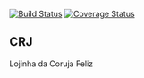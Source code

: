 [![Build Status](https://travis-ci.org/gaby-ribeiro/crj.svg?branch=master)](https://travis-ci.org/klugjo/hexo-autolinker)
[![Coverage Status](https://coveralls.io/repos/github/gaby-ribeiro/crj/badge.svg?branch=master)](https://coveralls.io/github/gaby-ribeiro/crj?branch=master)
<br />
## CRJ
Lojinha da Coruja Feliz
